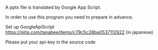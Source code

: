 A pptx file is translated by Google App Script.

In order to use this program you need to prepare in advance.

Set up GoogleApiScript
https://qiita.com/tanabee/items/c79c5c28ba0537112922 (in japanese)

Please put your api-key in the source code

